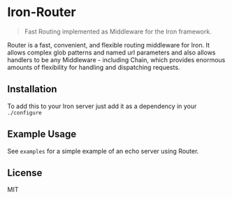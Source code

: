 Iron-Router
======

> Fast Routing implemented as Middleware for the Iron framework.

Router is a fast, convenient, and flexible routing middleware for Iron. It
allows complex glob patterns and named url parameters and also allows handlers
to be any Middleware - including Chain, which provides enormous amounts of
flexibility for handling and dispatching requests.

## Installation

To add this to your Iron server just add it as a dependency in your `./configure`

## Example Usage

See `examples` for a simple example of an echo server using Router.

## License

MIT

